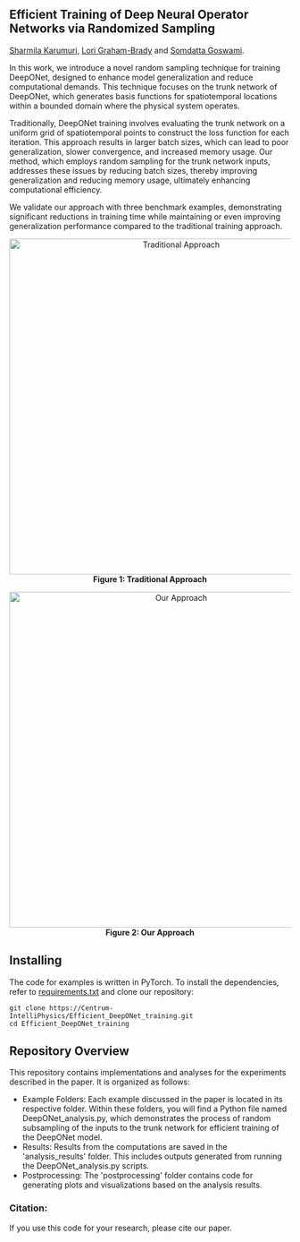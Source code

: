 ## **Efficient Training of Deep Neural Operator Networks via Randomized Sampling**
[Sharmila Karumuri](https://scholar.google.com/citations?user=uY1G-S0AAAAJ&hl=en), [Lori Graham-Brady](https://scholar.google.com/citations?user=xhj8q8cAAAAJ&hl=en) and [Somdatta Goswami](https://scholar.google.com/citations?user=GaKrpSkAAAAJ&hl=en).

In this work, we introduce a novel random sampling technique for training DeepONet, designed to enhance model generalization and reduce computational demands. This technique focuses on the trunk network of DeepONet, which generates basis functions for spatiotemporal locations within a bounded domain where the physical system operates.

Traditionally, DeepONet training involves evaluating the trunk network on a uniform grid of spatiotemporal points to construct the loss function for each iteration. This approach results in larger batch sizes, which can lead to poor generalization, slower convergence, and increased memory usage. Our method, which employs random sampling for the trunk network inputs, addresses these issues by reducing batch sizes, thereby improving generalization and reducing memory usage, ultimately enhancing computational efficiency.

We validate our approach with three benchmark examples, demonstrating significant reductions in training time while maintaining or even improving generalization performance compared to the traditional training approach.

<p align="center">
  <img src="https://github.com/user-attachments/assets/e008fb78-ca0b-419a-b44d-5ce5daaf460e" alt="Traditional Approach" width="600"/>
  <br/>
  <strong>Figure 1: Traditional Approach</strong>
</p>

<p align="center">
  <img src="https://github.com/user-attachments/assets/7d6fa128-cedb-4949-943d-f1d4be83c275" alt="Our Approach" width="600"/>
  <br/>
  <strong>Figure 2: Our Approach</strong>
</p>

## Installing

The code for examples is written in PyTorch. To install the dependencies, refer to [requirements.txt](https://github.com/Centrum-IntelliPhysics/Efficient_DeepONet_training/tree/main/requirements.txt) and clone our repository:
```
git clone https://Centrum-IntelliPhysics/Efficient_DeepONet_training.git
cd Efficient_DeepONet_training
```
## Repository Overview

This repository contains implementations and analyses for the experiments described in the paper. It is organized as follows:

* Example Folders: Each example discussed in the paper is located in its respective folder. Within these folders, you will find a Python file named DeepONet_analysis.py, which demonstrates the process of random subsampling of the inputs to the trunk network for efficient training of the DeepONet model.
* Results: Results from the computations are saved in the 'analysis_results' folder. This includes outputs generated from running the DeepONet_analysis.py scripts.
* Postprocessing: The 'postprocessing' folder contains code for generating plots and visualizations based on the analysis results.
  
### Citation:
If you use this code for your research, please cite our paper.

